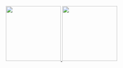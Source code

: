 <div align="center">
  <a href="https://github.com/menezesphill">
  <img height="150em" src="https://github-readme-stats.vercel.app/api?username=menezesphill&show_icons=true&theme=dracula"/>
  <img height="150em" src="https://github-readme-stats.vercel.app/api/top-langs/?username=menezesphill&layout=compact&langs_count=7&theme=dracula"/>
</div>
